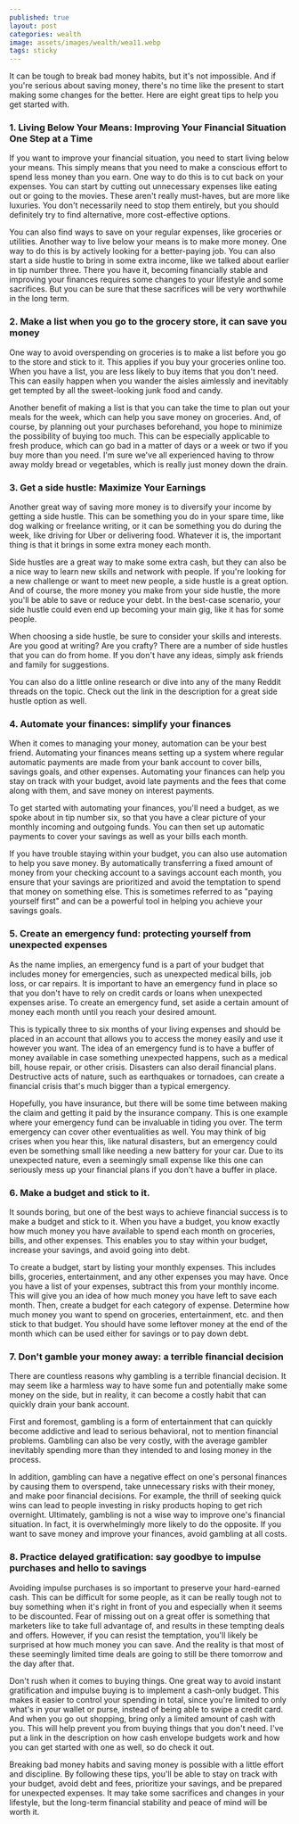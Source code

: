 ```yaml
---
published: true
layout: post
categories: wealth
image: assets/images/wealth/wea11.webp
tags: sticky
---
```


It can be tough to break bad money habits, but it's not impossible. And if you're serious about saving money, there's no time like the present to start making some changes for the better. Here are eight great tips to help you get started with.

### 1. Living Below Your Means: Improving Your Financial Situation One Step at a Time  
If you want to improve your financial situation, you need to start living below your means. This simply means that you need to make a conscious effort to spend less money than you earn. One way to do this is to cut back on your expenses. You can start by cutting out unnecessary expenses like eating out or going to the movies. These aren't really must-haves, but are more like luxuries. You don't necessarily need to stop them entirely, but you should definitely try to find alternative, more cost-effective options.  

You can also find ways to save on your regular expenses, like groceries or utilities. Another way to live below your means is to make more money. One way to do this is by actively looking for a better-paying job. You can also start a side hustle to bring in some extra income, like we talked about earlier in tip number three. There you have it, becoming financially stable and improving your finances requires some changes to your lifestyle and some sacrifices. But you can be sure that these sacrifices will be very worthwhile in the long term.

### 2. Make a list when you go to the grocery store, it can save you money  
One way to avoid overspending on groceries is to make a list before you go to the store and stick to it. This applies if you buy your groceries online too. When you have a list, you are less likely to buy items that you don't need. This can easily happen when you wander the aisles aimlessly and inevitably get tempted by all the sweet-looking junk food and candy.  

Another benefit of making a list is that you can take the time to plan out your meals for the week, which can help you save money on groceries. And, of course, by planning out your purchases beforehand, you hope to minimize the possibility of buying too much. This can be especially applicable to fresh produce, which can go bad in a matter of days or a week or two if you buy more than you need. I'm sure we've all experienced having to throw away moldy bread or vegetables, which is really just money down the drain.

### 3. Get a side hustle: Maximize Your Earnings
Another great way of saving more money is to diversify your income by getting a side hustle. This can be something you do in your spare time, like dog walking or freelance writing, or it can be something you do during the week, like driving for Uber or delivering food. Whatever it is, the important thing is that it brings in some extra money each month.  

Side hustles are a great way to make some extra cash, but they can also be a nice way to learn new skills and network with people. If you're looking for a new challenge or want to meet new people, a side hustle is a great option. And of course, the more money you make from your side hustle, the more you'll be able to save or reduce your debt. In the best-case scenario, your side hustle could even end up becoming your main gig, like it has for some people.  

When choosing a side hustle, be sure to consider your skills and interests. Are you good at writing? Are you crafty? There are a number of side hustles that you can do from home. If you don't have any ideas, simply ask friends and family for suggestions.  

You can also do a little online research or dive into any of the many Reddit threads on the topic. Check out the link in the description for a great side hustle option as well.  

### 4. Automate your finances: simplify your finances
When it comes to managing your money, automation can be your best friend. Automating your finances means setting up a system where regular automatic payments are made from your bank account to cover bills, savings goals, and other expenses. Automating your finances can help you stay on track with your budget, avoid late payments and the fees that come along with them, and save money on interest payments.  

To get started with automating your finances, you'll need a budget, as we spoke about in tip number six, so that you have a clear picture of your monthly incoming and outgoing funds. You can then set up automatic payments to cover your savings as well as your bills each month.  

If you have trouble staying within your budget, you can also use automation to help you save money. By automatically transferring a fixed amount of money from your checking account to a savings account each month, you ensure that your savings are prioritized and avoid the temptation to spend that money on something else. This is sometimes referred to as "paying yourself first" and can be a powerful tool in helping you achieve your savings goals.  

### 5. Create an emergency fund: protecting yourself from unexpected expenses
As the name implies, an emergency fund is a part of your budget that includes money for emergencies, such as unexpected medical bills, job loss, or car repairs. It is important to have an emergency fund in place so that you don't have to rely on credit cards or loans when unexpected expenses arise. To create an emergency fund, set aside a certain amount of money each month until you reach your desired amount.  

This is typically three to six months of your living expenses and should be placed in an account that allows you to access the money easily and use it however you want. The idea of an emergency fund is to have a buffer of money available in case something unexpected happens, such as a medical bill, house repair, or other crisis. Disasters can also derail financial plans. Destructive acts of nature, such as earthquakes or tornadoes, can create a financial crisis that's much bigger than a typical emergency.  

Hopefully, you have insurance, but there will be some time between making the claim and getting it paid by the insurance company. This is one example where your emergency fund can be invaluable in tiding you over. The term emergency can cover other eventualities as well. You may think of big crises when you hear this, like natural disasters, but an emergency could even be something small like needing a new battery for your car. Due to its unexpected nature, even a seemingly small expense like this one can seriously mess up your financial plans if you don't have a buffer in place.  

### 6. Make a budget and stick to it. 
It sounds boring, but one of the best ways to achieve financial success is to make a budget and stick to it. When you have a budget, you know exactly how much money you have available to spend each month on groceries, bills, and other expenses. This enables you to stay within your budget, increase your savings, and avoid going into debt.  

To create a budget, start by listing your monthly expenses. This includes bills, groceries, entertainment, and any other expenses you may have. Once you have a list of your expenses, subtract this from your monthly income. This will give you an idea of how much money you have left to save each month. Then, create a budget for each category of expense. Determine how much money you want to spend on groceries, entertainment, etc. and then stick to that budget. You should have some leftover money at the end of the month which can be used either for savings or to pay down debt.  


### 7. Don't gamble your money away: a terrible financial decision
There are countless reasons why gambling is a terrible financial decision. It may seem like a harmless way to have some fun and potentially make some money on the side, but in reality, it can become a costly habit that can quickly drain your bank account.  

First and foremost, gambling is a form of entertainment that can quickly become addictive and lead to serious behavioral, not to mention financial problems. Gambling can also be very costly, with the average gambler inevitably spending more than they intended to and losing money in the process.  

In addition, gambling can have a negative effect on one's personal finances by causing them to overspend, take unnecessary risks with their money, and make poor financial decisions. For example, the thrill of seeking quick wins can lead to people investing in risky products hoping to get rich overnight. Ultimately, gambling is not a wise way to improve one's financial situation. In fact, it is overwhelmingly more likely to do the opposite. If you want to save money and improve your finances, avoid gambling at all costs.  

### 8. Practice delayed gratification: say goodbye to impulse purchases and hello to savings
Avoiding impulse purchases is so important to preserve your hard-earned cash. This can be difficult for some people, as it can be really tough not to buy something when it's right in front of you and especially when it seems to be discounted. Fear of missing out on a great offer is something that marketers like to take full advantage of, and results in these tempting deals and offers. However, if you can resist the temptation, you'll likely be surprised at how much money you can save. And the reality is that most of these seemingly limited time deals are going to still be there tomorrow and the day after that.  

Don't rush when it comes to buying things. One great way to avoid instant gratification and impulse buying is to implement a cash-only budget. This makes it easier to control your spending in total, since you're limited to only what's in your wallet or purse, instead of being able to swipe a credit card. And when you go out shopping, bring only a limited amount of cash with you. This will help prevent you from buying things that you don't need. I've put a link in the description on how cash envelope budgets work and how you can get started with one as well, so do check it out.  

Breaking bad money habits and saving money is possible with a little effort and discipline. By following these tips, you'll be able to stay on track with your budget, avoid debt and fees, prioritize your savings, and be prepared for unexpected expenses. It may take some sacrifices and changes in your lifestyle, but the long-term financial stability and peace of mind will be worth it.
